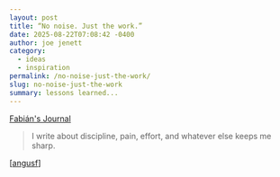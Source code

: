 ```yaml
---
layout: post
title: “No noise. Just the work.”
date: 2025-08-22T07:08:42 -0400
author: joe jenett
category:
  - ideas
  - inspiration
permalink: /no-noise-just-the-work/
slug: no-noise-just-the-work
summary: lessons learned...
---
```

<a title="Blog" href="https://fabiansjournal.bearblog.dev/blog/">Fabián's Journal</a>
<blockquote>
<p>
I write about discipline, pain, effort, and whatever else keeps me sharp.
</p>
</blockquote>
[<a title="source" href="https://pinboard.in/u:angusf">angusf</a>]





<a href="https://brid.gy/publish/mastodon"></a>
